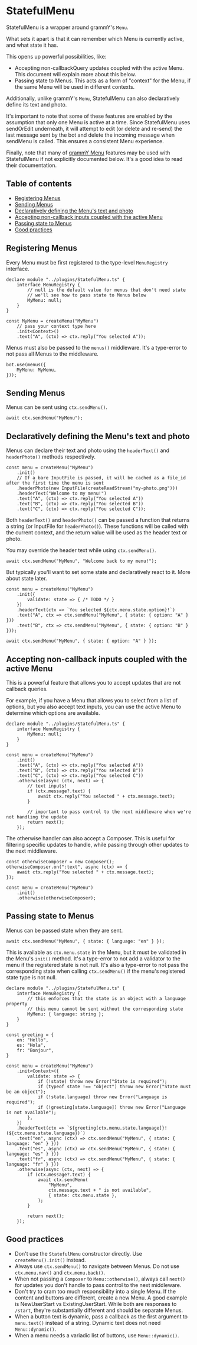 # StatefulMenu

StatefulMenu is a wrapper around grammY's `Menu`.

What sets it apart is that it can remember which Menu is currently active, and what state it has.

This opens up powerful possibilities, like:

- Accepting non-callbackQuery updates coupled with the active Menu. This document will explain more about this below.
- Passing state to Menus. This acts as a form of "context" for the Menu, if the same Menu will be used in different contexts.

Additionally, unlike grammY's `Menu`, StatefulMenu can also declaratively define its text and photo.

It's important to note that some of these features are enabled by the assumption that only one Menu is active at a time. Since StatefulMenu uses sendOrEdit underneath, it will attempt to edit (or delete and re-send) the last message sent by the bot and delete the incoming message when sendMenu is called. This ensures a consistent Menu experience.

Finally, note that many of [grammY Menu](https://grammy.dev/plugins/menu) features may be used with StatefulMenu if not explicitly documented below. It's a good idea to read their documentation.

## Table of contents

- [Registering Menus](#registering-menus)
- [Sending Menus](#sending-menus)
- [Declaratively defining the Menu's text and photo](#declaratively-defining-the-menus-text-and-photo)
- [Accepting non-callback inputs coupled with the active Menu](#accepting-non-callback-inputs-coupled-with-the-active-menu)
- [Passing state to Menus](#passing-state-to-menus)
- [Good practices](#good-practices)

## Registering Menus

Every Menu must be first registered to the type-level `MenuRegistry` interface.

```TS
declare module "../plugins/StatefulMenu.ts" {
	interface MenuRegistry {
		// null is the default value for menus that don't need state
		// we'll see how to pass state to Menus below
		MyMenu: null;
	}
}

const MyMenu = createMenu("MyMenu")
	// pass your context type here
	.init<Context>()
	.text("A", (ctx) => ctx.reply("You selected A"));
```

Menus must also be passed to the `menus()` middleware. It's a type-error to not pass all Menus to the middleware.

```TS
bot.use(menus({
	MyMenu: MyMenu,
}));
```

## Sending Menus

Menus can be sent using `ctx.sendMenu()`.

```TS
await ctx.sendMenu("MyMenu");
```

## Declaratively defining the Menu's text and photo

Menus can declare their text and photo using the `headerText()` and `headerPhoto()` methods respectively.

```TS
const menu = createMenu("MyMenu")
	.init()
	// If a bare InputFile is passed, it will be cached as a file_id after the first time the menu is sent
	.headerPhoto(new InputFile(createReadStream("my-photo.png")))
	.headerText("Welcome to my menu!")
	.text("A", (ctx) => ctx.reply("You selected A"))
	.text("B", (ctx) => ctx.reply("You selected B"))
	.text("C", (ctx) => ctx.reply("You selected C"));
```

Both `headerText()` and `headerPhoto()` can be passed a function that returns a string (or InputFile for `headerPhoto()`). These functions will be called with the current context, and the return value will be used as the header text or photo.

You may override the header text while using `ctx.sendMenu()`.

```TS
await ctx.sendMenu("MyMenu", "Welcome back to my menu!");
```

But typically you'll want to set some state and declaratively react to it. More about state later.

```TS
const menu = createMenu("MyMenu")
	.init({
		validate: state => { /* TODO */ }
	})
	.headerText(ctx => `You selected ${ctx.menu.state.option}!`)
	.text("A", ctx => ctx.sendMenu("MyMenu", { state: { option: "A" } }))
	.text("B", ctx => ctx.sendMenu("MyMenu", { state: { option: "B" } }));

await ctx.sendMenu("MyMenu", { state: { option: "A" } });
```

## Accepting non-callback inputs coupled with the active Menu

This is a powerful feature that allows you to accept updates that are not callback queries.

For example, if you have a Menu that allows you to select from a list of options, but you also accept text inputs, you can use the active Menu to determine which options are available.

```TS
declare module "../plugins/StatefulMenu.ts" {
	interface MenuRegistry {
		MyMenu: null;
	}
}

const menu = createMenu("MyMenu")
	.init()
	.text("A", (ctx) => ctx.reply("You selected A"))
	.text("B", (ctx) => ctx.reply("You selected B"))
	.text("C", (ctx) => ctx.reply("You selected C"))
	.otherwise(async (ctx, next) => {
		// text inputs!
		if (ctx.message?.text) {
			await ctx.reply("You selected " + ctx.message.text);
		}

		// important to pass control to the next middleware when we're not handling the update
		return next();
	});
```

The otherwise handler can also accept a Composer. This is useful for filtering specific updates to handle, while passing through other updates to the next middleware.

```TS
const otherwiseComposer = new Composer();
otherwiseComposer.on(":text", async (ctx) => {
	await ctx.reply("You selected " + ctx.message.text);
});

const menu = createMenu("MyMenu")
	.init()
	.otherwise(otherwiseComposer);
```

## Passing state to Menus

Menus can be passed state when they are sent.

```TS
await ctx.sendMenu("MyMenu", { state: { language: "en" } });
```

This is available as `ctx.menu.state` in the Menu, but it must be validated in the Menu's `init()` method. It's a type-error to not add a validator to the menu if the registered state is not null. It's also a type-error to not pass the corresponding state when calling `ctx.sendMenu()` if the menu's registered state type is not null.

```TS
declare module "../plugins/StatefulMenu.ts" {
	interface MenuRegistry {
		// this enforces that the state is an object with a language property
		// this menu cannot be sent without the corresponding state
		MyMenu: { language: string };
	}
}

const greeting = {
	en: "Hello",
	es: "Hola",
	fr: "Bonjour",
}

const menu = createMenu("MyMenu")
	.init<Context>({
		validate: state => {
			if (!state) throw new Error("State is required");
			if (typeof state !== "object") throw new Error("State must be an object");
			if (!state.language) throw new Error("Language is required");
			if (!greeting[state.language]) throw new Error("Language is not available");
		},
	})
	.headerText(ctx => `${greeting[ctx.menu.state.language]}! (${ctx.menu.state.language})`)
	.text("en", async (ctx) => ctx.sendMenu("MyMenu", { state: { language: "en" } }))
	.text("es", async (ctx) => ctx.sendMenu("MyMenu", { state: { language: "es" } }))
	.text("fr", async (ctx) => ctx.sendMenu("MyMenu", { state: { language: "fr" } }))
	.otherwise(async (ctx, next) => {
		if (ctx.message?.text) {
			await ctx.sendMenu(
				"MyMenu",
				ctx.message.text + " is not available",
				{ state: ctx.menu.state },
			);
		}

		return next();
	});
```

## Good practices

- Don't use the `StatefulMenu` constructor directly. Use `createMenu().init()` instead.
- Always use `ctx.sendMenu()` to navigate between Menus. Do not use `ctx.menu.nav()` and `ctx.menu.back()`.
- When not passing a `Composer` to `Menu::otherwise()`, always call `next()` for updates you don't handle to pass control to the next middleware.
- Don't try to cram too much responsibility into a single Menu. If the content and buttons are different, create a new Menu. A good example is NewUserStart vs ExistingUserStart. While both are responses to `/start`, they're substantially different and should be separate Menus.
- When a button text is dynamic, pass a callback as the first argument to `menu.text()` instead of a string. Dynamic text does not need `Menu::dynamic()`.
- When a menu needs a variadic list of buttons, use `Menu::dynamic()`.
